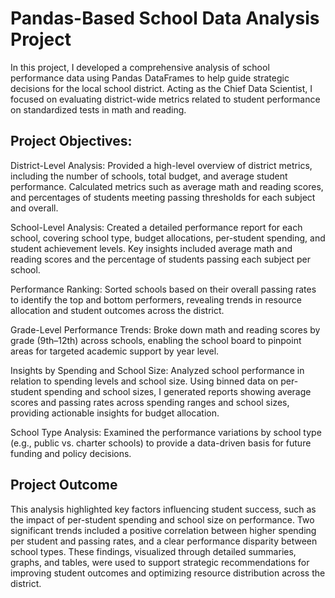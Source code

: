 
# Pandas-Based School Data Analysis Project

In this project, I developed a comprehensive analysis of school performance data using Pandas DataFrames to help guide strategic decisions for the local school district. Acting as the Chief Data Scientist, I focused on evaluating district-wide metrics related to student performance on standardized tests in math and reading.

## Project Objectives:

District-Level Analysis: Provided a high-level overview of district metrics, including the number of schools, total budget, and average student performance. Calculated metrics such as average math and reading scores, and percentages of students meeting passing thresholds for each subject and overall.

School-Level Analysis: Created a detailed performance report for each school, covering school type, budget allocations, per-student spending, and student achievement levels. Key insights included average math and reading scores and the percentage of students passing each subject per school.

Performance Ranking: Sorted schools based on their overall passing rates to identify the top and bottom performers, revealing trends in resource allocation and student outcomes across the district.

Grade-Level Performance Trends: Broke down math and reading scores by grade (9th–12th) across schools, enabling the school board to pinpoint areas for targeted academic support by year level.

Insights by Spending and School Size: Analyzed school performance in relation to spending levels and school size. Using binned data on per-student spending and school sizes, I generated reports showing average scores and passing rates across spending ranges and school sizes, providing actionable insights for budget allocation.

School Type Analysis: Examined the performance variations by school type (e.g., public vs. charter schools) to provide a data-driven basis for future funding and policy decisions.

## Project Outcome
This analysis highlighted key factors influencing student success, such as the impact of per-student spending and school size on performance. Two significant trends included a positive correlation between higher spending per student and passing rates, and a clear performance disparity between school types. These findings, visualized through detailed summaries, graphs, and tables, were used to support strategic recommendations for improving student outcomes and optimizing resource distribution across the district.
